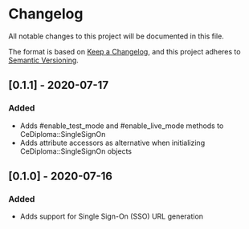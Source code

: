 # Changelog

All notable changes to this project will be documented in this file.

The format is based on [Keep a Changelog](https://keepachangelog.com/en/1.0.0/),
and this project adheres to [Semantic Versioning](https://semver.org/spec/v2.0.0.html).

## [0.1.1] - 2020-07-17
### Added
- Adds #enable_test_mode and #enable_live_mode methods to CeDiploma::SingleSignOn
- Adds attribute accessors as alternative when initializing CeDiploma::SingleSignOn objects

## [0.1.0] - 2020-07-16
### Added
- Adds support for Single Sign-On (SSO) URL generation

